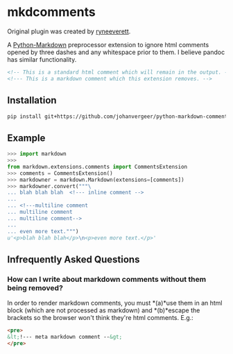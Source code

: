 mkdcomments
===========

Original plugin was created by [ryneeverett](https://github.com/ryneeverett/python-markdown-comments).

A [Python-Markdown](https://github.com/waylan/Python-Markdown) preprocessor extension to ignore html comments opened by three dashes and any whitespace prior to them. I believe pandoc has similar functionality.

```html
<!-- This is a standard html comment which will remain in the output. -->
<!--- This is a markdown comment which this extension removes. -->
```

Installation
------------

```sh
pip install git+https://github.com/johanvergeer/python-markdown-comments.git
```

Example
-------
```python
>>> import markdown
>>>
from markdown.extensions.comments import CommentsExtension
>>> comments = CommentsExtension()
>>> markdowner = markdown.Markdown(extensions=[comments])
>>> markdowner.convert("""\
... blah blah blah  <!--- inline comment -->
...
... <!---multiline comment
... multiline comment
... multiline comment-->
...
... even more text.""")
u'<p>blah blah blah</p>\n<p>even more text.</p>'
```

Infrequently Asked Questions
----------------------------

### How can I write about markdown comments without them being removed?

In order to render markdown comments, you must *(a)*use them in an html block (which are not processed as markdown) and *(b)*escape the brackets so the browser won't think they're html comments. E.g.:

```html
<pre>
&lt;!--- meta markdown comment --&gt;
</pre>
```
